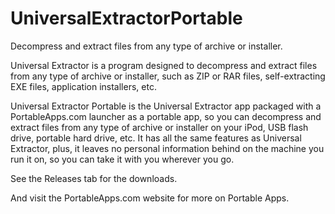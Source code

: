 # UniversalExtractorPortable
Decompress and extract files from any type of archive or installer.

Universal Extractor is a program designed to decompress and extract files from any type of archive or installer, such as ZIP or RAR files, self-extracting EXE files, application installers, etc.

Universal Extractor Portable is the Universal Extractor app packaged with a PortableApps.com launcher as a portable app, so you can decompress and extract files from any type of archive or installer on your iPod, USB flash drive, portable hard drive, etc. It has all the same features as Universal Extractor, plus, it leaves no personal information behind on the machine you run it on, so you can take it with you wherever you go.

See the Releases tab for the downloads.

And visit the PortableApps.com website for more on Portable Apps.

